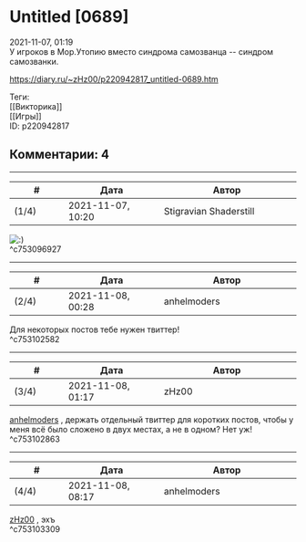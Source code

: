 Untitled [0689]
===============

  
2021-11-07, 01:19  
 У игроков в Мор.Утопию вместо синдрома самозванца -- синдром самозванки.   
  
<https://diary.ru/~zHz00/p220942817_untitled-0689.htm>  
  
Теги:  
[[Викторика]]  
[[Игры]]  
ID: p220942817  


Комментарии: 4
--------------

  


---



|         #         |              Дата              |                     Автор                     |           ID           |
| --- | --- | --- | --- |
| (1/4) | 2021-11-07, 10:20 | Stigravian Shaderstill | c753096927 |

  
 ![:)](/picture/3.gif)   
 ^c753096927

---



|         #         |              Дата              |                     Автор                     |           ID           |
| --- | --- | --- | --- |
| (2/4) | 2021-11-08, 00:28 | anhelmoders | c753102582 |

  
 Для некоторых постов тебе нужен твиттер!   
 ^c753102582

---



|         #         |              Дата              |                     Автор                     |           ID           |
| --- | --- | --- | --- |
| (3/4) | 2021-11-08, 01:17 | zHz00 | c753102863 |

  
  [anhelmoders](https://anhelmoders.diary.ru "No plans. Only wonders.")  , держать отдельный твиттер для коротких постов, чтобы у меня всё было сложено в двух местах, а не в одном? Нет уж!   
 ^c753102863

---



|         #         |              Дата              |                     Автор                     |           ID           |
| --- | --- | --- | --- |
| (4/4) | 2021-11-08, 08:17 | anhelmoders | c753103309 |

  
  [zHz00](https://zHz00.diary.ru "Untitled")  , эхъ   
 ^c753103309